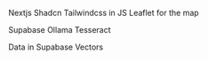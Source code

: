 Nextjs Shadcn Tailwindcss in JS
Leaflet for the map

Supabase Ollama Tesseract

Data in Supabase
Vectors
